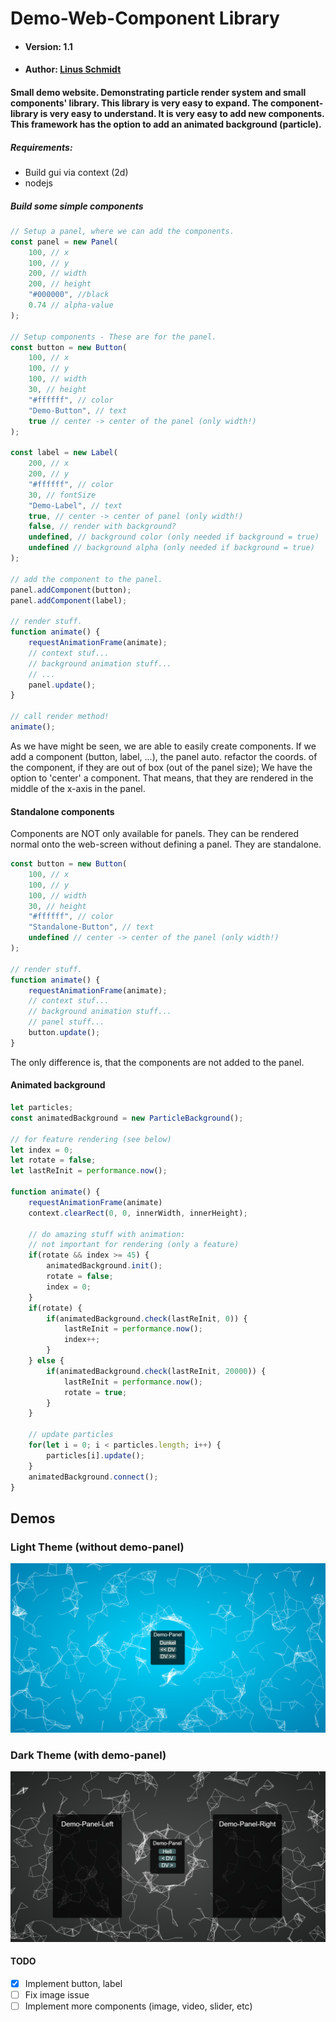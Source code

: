 # Demo-Web-Component Library
* #### Version: 1.1 
* #### Author: [Linus Schmidt](http://github.com/Lxnus)

#### Small demo website. Demonstrating particle render system and small components' library. This library is very easy to expand. The component-library is very easy to understand. It is very easy to add new components. This framework has the option to add an animated background (particle).
##### Requirements:
* Build gui via context (2d)
* nodejs

##### Build some simple components
```javascript
// Setup a panel, where we can add the components.
const panel = new Panel(
    100, // x
    100, // y
    200, // width
    200, // height
    "#000000", //black
    0.74 // alpha-value
);

// Setup components - These are for the panel.
const button = new Button(
    100, // x
    100, // y
    100, // width
    30, // height
    "#ffffff", // color
    "Demo-Button", // text
    true // center -> center of the panel (only width!)
);

const label = new Label(
    200, // x
    200, // y
    "#ffffff", // color
    30, // fontSize
    "Demo-Label", // text
    true, // center -> center of panel (only width!)
    false, // render with background?
    undefined, // background color (only needed if background = true)
    undefined // background alpha (only needed if background = true)
);

// add the component to the panel.
panel.addComponent(button);
panel.addComponent(label);

// render stuff.
function animate() {
    requestAnimationFrame(animate);
    // context stuf...
    // background animation stuff...
    // ...
    panel.update();
}

// call render method!
animate();
```
As we have might be seen, we are able to easily create components.
If we add a component (button, label, ...), the panel auto. refactor the coords.
of the component, if they are out of box (out of the panel size);
We have the option to 'center' a component. That means, that they are rendered in
the middle of the x-axis in the panel.


#### Standalone components
Components are NOT only available for panels. They can be rendered normal onto the web-screen
without defining a panel. They are standalone. 
```javascript
const button = new Button(
    100, // x
    100, // y
    100, // width
    30, // height
    "#ffffff", // color
    "Standalone-Button", // text
    undefined // center -> center of the panel (only width!)
);

// render stuff.
function animate() {
    requestAnimationFrame(animate);
    // context stuf...
    // background animation stuff...
    // panel stuff...
    button.update();
}
```
The only difference is, that the components are not added to the panel.

#### Animated background
```javascript
let particles;
const animatedBackground = new ParticleBackground();

// for feature rendering (see below)
let index = 0;
let rotate = false;
let lastReInit = performance.now();

function animate() {
    requestAnimationFrame(animate)
    context.clearRect(0, 0, innerWidth, innerHeight);
    
    // do amazing stuff with animation:
    // not important for rendering (only a feature)
    if(rotate && index >= 45) {
        animatedBackground.init();
        rotate = false;
        index = 0;
    }
    if(rotate) {
        if(animatedBackground.check(lastReInit, 0)) {
            lastReInit = performance.now();
            index++;
        }
    } else {
        if(animatedBackground.check(lastReInit, 20000)) {
            lastReInit = performance.now();
            rotate = true;
        }
    }
    
    // update particles
    for(let i = 0; i < particles.length; i++) {
        particles[i].update();
    }
    animatedBackground.connect();
}
```

## Demos
### Light Theme (without demo-panel)
![Light-Theme](img/light.png)

### Dark Theme (with demo-panel)
![Dark-Theme](img/dark.png)

#### TODO
-[x] Implement button, label
-[ ] Fix image issue 
-[ ] Implement more components (image, video, slider, etc)